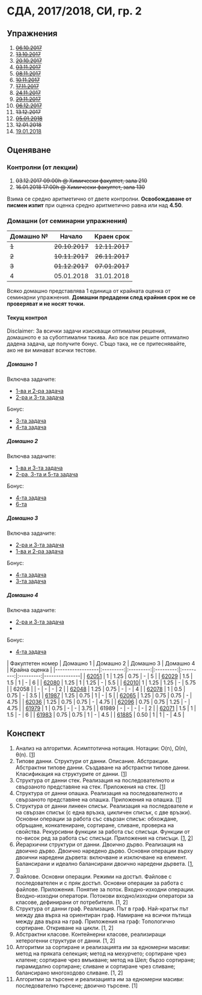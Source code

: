 # СДА, 2017/2018, СИ, гр. 2

## Упражнения

1. ~~[06.10.2017](exercises/exercise00)~~
1. ~~[13.10.2017](exercises/exercise01)~~
1. ~~[20.10.2017](exercises/exercise02)~~
1. ~~[03.11.2017](exercises/exercise04)~~
1. ~~[08.11.2017](exercises/exercise05)~~
1. ~~[10.11.2017](exercises/exercise06)~~
1. ~~[17.11.2017](exercises/exercise07)~~
1. ~~[24.11.2017](exercises/exercise08)~~
1. ~~[29.11.2017](exercises/exercise09)~~
1. ~~[06.12.2017](exercises/exercise10)~~
1. ~~13.12.2017~~
1. ~~[05.01.2018](exercises/exercise11)~~
1. ~~12.01.2018~~
1. [19.01.2018](exercises/exercise13)

## Оценяване

### Контролни (от лекции)
1. ~~03.12.2017 09:00h @ Химически факултет, зала 210~~
1. ~~16.01.2018 17:00h @ Химически факултет, зала 130~~

Взима се средно аритметично от двете контролни. **Освобождаване от писмен изпит** при оценка средно аритметично равна или над **4.50**.

### Домашни (от семинарни упражнения)
| Домашно № | Начало     | Краен срок |
|-----------|:----------:|:----------:|
| ~~1~~         | ~~20.10.2017~~ | ~~12.11.2017~~ |
| ~~2~~         | ~~10.11.2017~~ | ~~26.11.2017~~ |
| ~~3~~         | ~~01.12.2017~~ | ~~07.01.2017~~ |
| 4         | 05.01.2018 | 31.01.2018 |

Всяко домашно представлява 1 единица от крайната оценка от семинарни упражнения. **Домашни предадени след крайния срок не се проверяват и не носят точки.**

#### Текущ контрол

Disclaimer: За всички задачи изискващи оптимални решения, домашното е за субоптимални такива. Ако все пак решите оптимално дадена задача, ще получите бонус. СЪщо така, не се притеснявайте, ако не ви минават всички тестове.

##### Домашно 1

Включва задачите:
* [1-ва и 2-ра задача](exercises/exercise02#Задачи)
* [2-ра и 3-та задача](exercises/exercise04#Задачи)

Бонус:
* [3-та задача](exercises/exercise02#Задачи)
* [4-та задача](exercises/exercise04#Задачи)

##### Домашно 2
Включва задачите:
* [1-ва и 3-та задача](exercises/exercise05#Задачи)
* [2-ра, 3-та и 5-та задача](exercises/exercise06#Задачи)

Бонус:
* [4-та задача](exercises/exercise05#Задачи)
* [6-та](exercises/exercise06#Задачи)

##### Домашно 3
Включва задачите:
* [2-ра и 3-та задача](exercises/exercise09#Задачи)
* [1-ва и 2-ра задача](exercises/exercise10#Задачи)

Бонус:
* [4-та задача](exercises/exercise09#Задачи)
* [3-та задача](exercises/exercise10#Задачи)

##### Домашно 4
Включва задачите:
* [2-ра и 3-та задача](exercises/exercise11#Задачи)
* []()

Бонус:
* [4-та задача](exercises/exercise11#Задачи)

| Факултетен номер | Домашно 1 | Домашно 2 | Домашно 3 | Домашно 4 | Крайна оценка | 
|------------------|:---------:|:---------:|:---------:|:---------:|:---------:|---------------|
| [62051](https://github.com/bvalchev/fmi-sda)        | 1         | 1.25         | 0.75         | -         | 5             |
| [62029](https://github.com/valentinvarbanov/sda)    | 1.5         | 1.5         | 1         | -         | 6             |
| [62080](https://github.com/VictoryaG97)             | 1.25         | 1         | 1.25         | -         | 5.5             |
| [62010](https://drive.google.com/drive/folders/0Bzih-l7teu8UUldwSk4yNDJ3bGM)| 1         | 1.25         | 1.25         | -         | 5.75             |
| 62058                                               |           | -         | -         | -         | 2             |
| [62048](https://github.com/i7odorov/si2-gr2-hw)     | 1.25         | 0.75         | -         | -         | 4            |
| [62078](https://github.com/simoliqta/Homework-SDA)  | 1         | 0.5         | 0.75         | -         | 3.5             |
| [61987](https://github.com/nicoleSv/sda-homeworks)  | 1.25         | 0.75         | 1         | -         | 5             |
| [62065](https://github.com/nbratanov/SDA-homework)  | 1.25         | 0.75         | 0.75         | -         | 4.75             |
| [62036](https://github.com/pavel-mitev/si2-hw)      | 1.25         | 0.75         | 0.75         | -         | 4.75             |
| [62096](https://github.com/StefanG97/SDA-Homeworks) | 0.75         | 0.75         | 1.25         | -         | 4.75             |
| [61979](https://github.com/svmoskova/homeworkSDA)   | 1         | 0.75         | -         | -         | 3.75             |
| 61989                                               | -         | -         | -         | -         | 2             |
| [62071](https://github.com/SuHadzh/SDA)             | 1.5         | 1         | 1.5         | -         | 6             |
| [61983](https://github.com/givanovn/Homeworks)      | 0.75         | 0.75         | 1         | -         | 4.5           |
| [61885](https://drive.google.com/drive/folders/1XQ2aBTf46r-oG2lSg2g4H8B9D2NpFIY6) | 0.50         | 1         | 1         | -         | 4.5             |

## Конспект

1. Анализ на алгоритми. Асимптотична нотация. Нотации: O(n), Ω(n), θ(n). [[1](exercises/exercise02)]
1. Типове данни. Структури от данни. Описание. Абстракции. Абстрактни типове данни. Създаване на абстрактни типове данни. Класификация на структурите от данни. [[1](exercises/exercise03)]
1. Структура от данни стек. Реализация на последователното и свързаното представяне на стек. Приложения на стек. [[1](exercises/exercise04)]
1. Структура от данни опашка. Реализация на последователното и свързаното представяне на опашка. Приложения на опашка. [[1](exercises/exercise05)]
1. Структура от данни линеен списък. Реализация на последователе и на свързан списък (с една връзка, цикличен списък, с две връзки). Основни операции за работа със свързан списък: обхождане, обръщане, конкатениране, сортиране, сливане, проверка на свойства. Рекурсивни функции за работа със списъци. Функции от по-висок ред за работа със списъци. Приложения на списъци. [[1](exercises/exercise06), [2](exercises/exercise07)]
1. Йерархични структури от данни. Двоично дърво. Реализация на двоично дърво. Двоично наредено дърво. Основни операции върху двоични наредени дървета: включване и изключване на елемент. Балансирани и идеално балансирани двоично наредени дървета. [[1](exercises/exercise09), [1](exercises/exercise10)]
1. Файлове. Основни операции. Режими на достъп. Файлове с последователен и с пряк достъп. Основни операции за работа с файлове. Приложения. Понятие за поток. Входно-изходни операции. Входно-изходни оператори. Потокови входно/изходни оператори за класове, дефинирани от потребителя. [1, 2]
1. Структура от данни граф. Реализация. Път в граф. Най-кратък път между два върха на ориентиран граф. Намиране на всички пътища между два върха на граф. Приложения на граф: Топологично сортиране. Откриване на цикли. [1, 2]
1. Абстрактни класове. Контейнерни класове, реализиращи хетерогенни структури от данни. [1, 2]
1. Алгоритми за сортиране и реализацията им за едномерни масиви: метод на пряката селекция; метод на мехурчето; сортиране чрез клатене; сортиране чрез вмъкване; метод на Шел; бързо сортиране; пирамидално сортиране; сливане и сортиране чрез сливане; балансирано многоходово сливане. [1, 2]
1. Алгоритми за търсене и реализацията им за едномерни масиви: последователно търсене; двоично търсене. [1]
